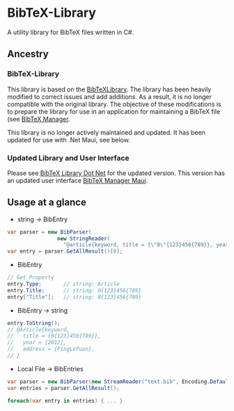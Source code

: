 # BibTeX-Library
A utility library for BibTeX files written in C#.

## Ancestry
### BibTeX-Library
This library is based on the [BibTeXLibrary](https://github.com/BERef/BibTeXLibrary).  The library has been heavily modified to correct issues and add additions.  As a result, it is no longer compatible with the original library.  The objective of these modifications is to prepare the library for use in an application for maintaining a BibTeX file (see [BibTeX Manager]((https://github.com/lendres/BibTeX-Manager)).

This library is no longer actively maintained and updated.  It has been updated for use with .Net Maui, see below.

### Updated Library and User Interface
Please see [BibTeX Library Dot Net](https://github.com/lendres/BibTeX-Library-Dot-Net) for the updated version.  This version has an updated user interface [BibTeX Manager Maui](https://github.com/lendres/BibTex-Manager-Maui).

## Usage at a glance
- string -> BibEntry
```csharp
var parser = new BibParser(
                new StringReader(
                  "@article{keyword, title = {\"0\"{123}456{789}}, year = 2012, address=\"PingLeYuan\"}"));
var entry = parser.GetAllResult()[0];
```

- BibEntry
```csharp
// Get Property
entry.Type;       // string: Article
entry.Title;      // string: 0{123}456{789}
entry["Title"];   // string: 0{123}456{789}
```

- BibEntry -> string
```csharp
entry.ToString();
// @Article{keyword,
//   title = {0{123}456{789}},
//   year = {2012},
//   address = {PingLeYuan},
// }
```

- Local File -> BibEntries
```csharp
var parser = new BibParser(new StreamReader("text.bib", Encoding.Default));
var entries = parser.GetAllResult();

foreach(var entry in entries) { ... }
```
